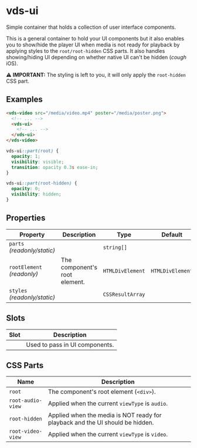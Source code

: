 # vds-ui

Simple container that holds a collection of user interface components.

This is a general container to hold your UI components but it also enables you to show/hide
the player UI when media is not ready for playback by applying styles to the `root/root-hidden`
CSS parts. It also handles showing/hiding UI depending on whether native UI can't be
hidden (_cough_ iOS).

⚠️ **IMPORTANT:** The styling is left to you, it will only apply the `root-hidden` CSS part.

<!-- [@wcom/cli] AUTO GENERATED BELOW -->

## Examples

```html
<vds-video src="/media/video.mp4" poster="/media/poster.png">
  <!-- ... -->
  <vds-ui>
    <!-- ... -->
  </vds-ui>
</vds-video>
```

```css
vds-ui::part(root) {
  opacity: 1;
  visibility: visible;
  transition: opacity 0.3s ease-in;
}

vds-ui::part(root-hidden) {
  opacity: 0;
  visibility: hidden;
}
```

## Properties

| Property                     | Description                   | Type             | Default          |
| ---------------------------- | ----------------------------- | ---------------- | ---------------- |
| `parts` _(readonly/static)_  |                               | `string[]`       |                  |
| `rootElement` _(readonly)_   | The component's root element. | `HTMLDivElement` | `HTMLDivElement` |
| `styles` _(readonly/static)_ |                               | `CSSResultArray` |                  |

## Slots

| Slot | Description                    |
| ---- | ------------------------------ |
|      | Used to pass in UI components. |

## CSS Parts

| Name              | Description                                                                   |
| ----------------- | ----------------------------------------------------------------------------- |
| `root`            | The component's root element (`<div>`).                                       |
| `root-audio-view` | Applied when the current `viewType` is `audio`.                               |
| `root-hidden`     | Applied when the media is NOT ready for playback and the UI should be hidden. |
| `root-video-view` | Applied when the current `viewType` is `video`.                               |
